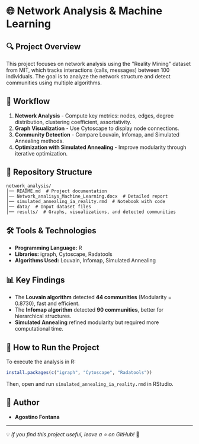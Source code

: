 # 🌐 Network Analysis & Machine Learning

## 🔍 Project Overview

This project focuses on network analysis using the "Reality Mining" dataset from MIT, which tracks interactions (calls, messages) between 100 individuals. The goal is to analyze the network structure and detect communities using multiple algorithms.

## 📑 Workflow

1. **Network Analysis** - Compute key metrics: nodes, edges, degree distribution, clustering coefficient, assortativity.
2. **Graph Visualization** - Use Cytoscape to display node connections.
3. **Community Detection** - Compare Louvain, Infomap, and Simulated Annealing methods.
4. **Optimization with Simulated Annealing** - Improve modularity through iterative optimization.

## 📂 Repository Structure
```
network_analysis/
│── README.md  # Project documentation
│── Network_analisys_Machine_Learning.docx  # Detailed report
│── simulated_annealing_ia_reality.rmd  # Notebook with code
│── data/  # Input dataset files
│── results/  # Graphs, visualizations, and detected communities
```

## 🛠 Tools & Technologies
- **Programming Language:** R
- **Libraries:** igraph, Cytoscape, Radatools
- **Algorithms Used:** Louvain, Infomap, Simulated Annealing

## 📊 Key Findings
- The **Louvain algorithm** detected **44 communities** (Modularity = 0.8730), fast and efficient.
- The **Infomap algorithm** detected **90 communities**, better for hierarchical structures.
- **Simulated Annealing** refined modularity but required more computational time.

## 📜 How to Run the Project
To execute the analysis in R:
```r
install.packages(c("igraph", "Cytoscape", "Radatools"))
```
Then, open and run `simulated_annealing_ia_reality.rmd` in RStudio.

## 📝 Author
- **Agostino Fontana**

---
💡 *If you find this project useful, leave a ⭐ on GitHub!* 🚀
